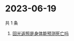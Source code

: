 # 2023-06-19

共 1 条

<!-- BEGIN -->
<!-- 最后更新时间 Mon Jun 19 2023 06:06:28 GMT+0800 (China Standard Time) -->

1. [回光返照是身体能预测死亡吗](https://www.zhihu.com/search?q=回光返照是身体能预测死亡吗)

<!-- END -->
